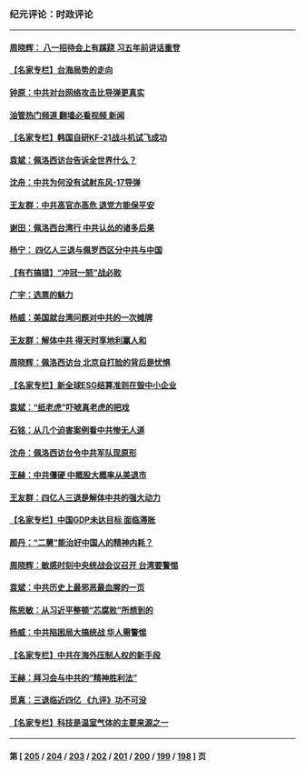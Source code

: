 ### 纪元评论：时政评论
---
#### [周晓辉： 八一招待会上有蹊跷  习五年前讲话重登](../../pages/nsc1025/n13797100.md?08070330) 
#### [【名家专栏】台海局势的走向](../../pages/nsc1025/n13796909.md?08070330) 
#### [钟原：中共对台网络攻击比导弹更真实](../../pages/nsc1025/n13796789.md?08070330) 
#### [油管热门频道 翻墙必看视频 新闻](ok?08070330)
#### [【名家专栏】韩国自研KF-21战斗机试飞成功](../../pages/nsc1025/n13796422.md?08070330) 
#### [袁斌：佩洛西访台告诉全世界什么？](../../pages/nsc1025/n13796224.md?08070330) 
#### [沈舟：中共为何没有试射东风-17导弹](../../pages/nsc1025/n13795986.md?08070330) 
#### [王友群：中共高官亦高危 退党方能保平安](../../pages/nsc1025/n13795881.md?08070330) 
#### [谢田：佩洛西台湾行 中共认怂的诸多后果](../../pages/nsc1025/n13795734.md?08070330) 
#### [杨宁： 四亿人三退与佩罗西区分中共与中国](../../pages/nsc1025/n13795721.md?08070330) 
#### [【有冇搞错】“冲冠一怒”战必败](../../pages/nsc1025/n13795285.md?08070330) 
#### [广宇：选票的魅力](../../pages/nsc1025/n13795197.md?08070330) 
#### [杨威：美国就台湾问题对中共的一次摊牌](../../pages/nsc1025/n13795094.md?08070330) 
#### [王友群：解体中共 得天时享地利赢人和](../../pages/nsc1025/n13795061.md?08070330) 
#### [周晓辉：佩洛西访台 北京自打脸的背后是忧惧](../../pages/nsc1025/n13794894.md?08070330) 
#### [【名家专栏】新全球ESG结算准则在毁中小企业](../../pages/nsc1025/n13794724.md?08070330) 
#### [袁斌：“纸老虎”吓唬真老虎的把戏](../../pages/nsc1025/n13794554.md?08070330) 
#### [石铭：从几个迫害案例看中共惨无人道](../../pages/nsc1025/n13794517.md?08070330) 
#### [沈舟：佩洛西访台令中共军队现原形](../../pages/nsc1025/n13794341.md?08070330) 
#### [王赫：中共僵硬 中概股大概率从美退市](../../pages/nsc1025/n13794319.md?08070330) 
#### [王友群：四亿人三退是解体中共的强大动力](../../pages/nsc1025/n13794138.md?08070330) 
#### [【名家专栏】中国GDP未达目标 面临滞胀](../../pages/nsc1025/n13793963.md?08070330) 
#### [颜丹：“二舅”能治好中国人的精神内耗？](../../pages/nsc1025/n13794111.md?08070330) 
#### [周晓辉：敏感时刻中央统战会议召开 台湾要警惕](../../pages/nsc1025/n13793404.md?08070330) 
#### [袁斌：中共历史上最邪恶最血腥的一页](../../pages/nsc1025/n13793834.md?08070330) 
#### [陈思敏：从习近平整顿“芯腐败”所想到的](../../pages/nsc1025/n13793789.md?08070330) 
#### [杨威：中共陷困局大搞统战 华人需警惕](../../pages/nsc1025/n13793590.md?08070330) 
#### [【名家专栏】中共在海外压制人权的新手段](../../pages/nsc1025/n13793240.md?08070330) 
#### [王赫：拜习会与中共的“精神胜利法”](../../pages/nsc1025/n13793087.md?08070330) 
#### [觅真：三退临近四亿 《九评》功不可没](../../pages/nsc1025/n13793064.md?08070330) 
#### [【名家专栏】科技是温室气体的主要来源之一](../../pages/nsc1025/n13792454.md?08070330) 

---
#### 第 [ [205](./205.md?08070330) / [204](./204.md?08070330) / [203](./203.md?08070330) / [202](./202.md?08070330) / [201](./201.md?08070330) / [200](./200.md?08070330) / [199](./199.md?08070330) / [198](./198.md?08070330) ] 页
